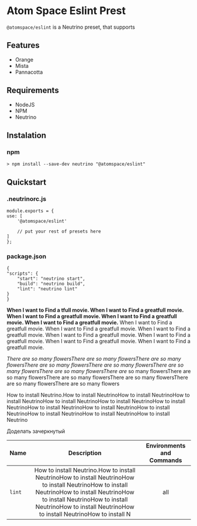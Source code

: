 # Atom Space Eslint Prest

`@atomspace/eslint` is a Neutrino preset, that supports

## Features

- Orange
- Mista
- Pannacotta

## Requirements

* NodeJS
* NPM
* Neutrino

## Instalation

### npm
    > npm install --save-dev neutrino "@atomspace/eslint"

## Quickstart 

### .neutrinorc.js

```
module.exports = {
use: [
	'@atomspace/eslint'

	// put your rest of presets here
]
};

```

### package.json
	{
	"scripts": {
		"start": "neutrino start",
		"build": "neutrino build",
		"lint": "neutrino lint"
	}
	}

**When I want to Find a tfull movie. When I want to Find a greatfull movie. When I want to Find a greatfull movie. When I want to Find a greatfull movie. When I want to Find a greatfull movie.** When I want to Find a greatfull movie. When I want to Find a greatfull movie. When I want to Find a greatfull movie. When I want to Find a greatfull movie. When I want to Find a greatfull movie. When I want to Find a greatfull movie. When I want to Find a greatfull movie. 

*There are so many flowersThere are so many flowersThere are so many flowersThere are so many flowersThere are so many flowersThere are so many flowersThere are so many flowersThere are* so many flowersThere are so many flowersThere are so many flowersThere are so many flowersThere are so many flowersThere are so many flowers

How to install Neutrino.How to install NeutrinoHow to install NeutrinoHow to install NeutrinoHow to install NeutrinoHow to install NeutrinoHow to install NeutrinoHow to install NeutrinoHow to install NeutrinoHow to install NeutrinoHow to install NeutrinoHow to install NeutrinoHow to install Neutrino 

Доделать зачеркнутый


|Name|Description| Environments and Commands|
|-|:-:|:-:|
|`lint`| How to install Neutrino.How to install NeutrinoHow to install NeutrinoHow to install NeutrinoHow to install NeutrinoHow to install NeutrinoHow to install NeutrinoHow to install NeutrinoHow to install NeutrinoHow to install NeutrinoHow to install N     |all                 |